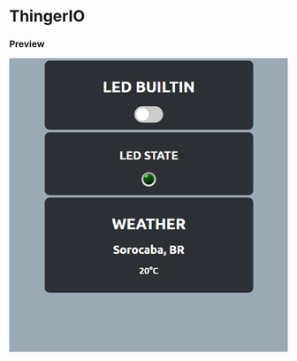 # ThingerIO

### Preview
![web](https://github.com/apsampaio/IOT-Learning/blob/master/ThingerIO/IMG.png?raw=true)
